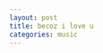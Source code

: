 ```yaml
---
layout: post
title: becoz i love u
categories: music
---
```

<object style="height: 390px; width: 640px"><param name="movie" value="http://www.youtube.com/v/CbJZglyk-mM?version=3&feature=player_embedded"><param name="allowFullScreen" value="true"><param name="allowScriptAccess" value="always"><embed src="http://www.youtube.com/v/CbJZglyk-mM?version=3&feature=player_embedded" type="application/x-shockwave-flash" allowfullscreen="true" allowScriptAccess="always" width="640" height="360"></object>
